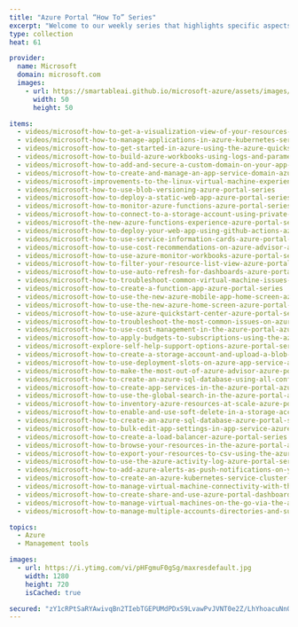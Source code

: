 ```yaml
---
title: "Azure Portal “How To” Series"
excerpt: "Welcome to our weekly series that highlights specific aspects of the Azure portal so you can be more efficient and productive while deploying your cloud workloads from the portal."
type: collection
heat: 61

provider:
  name: Microsoft
  domain: microsoft.com
  images:
    - url: https://smartableai.github.io/microsoft-azure/assets/images/organizations/microsoft.com-50x50.jpg
      width: 50
      height: 50

items:
  - videos/microsoft-how-to-get-a-visualization-view-of-your-resources-azure-portal-series
  - videos/microsoft-how-to-manage-applications-in-azure-kubernetes-service-azure-portal-series
  - videos/microsoft-how-to-get-started-in-azure-using-the-azure-quickstart-center-azure-portal-series
  - videos/microsoft-how-to-build-azure-workbooks-using-logs-and-parameters-azure-portal-series
  - videos/microsoft-how-to-add-and-secure-a-custom-domain-on-your-app-service-web-app-azure-portal-series
  - videos/microsoft-how-to-create-and-manage-an-app-service-domain-azure-portal-series
  - videos/microsoft-improvements-to-the-linux-virtual-machine-experience-azure-portal-series
  - videos/microsoft-how-to-use-blob-versioning-azure-portal-series
  - videos/microsoft-how-to-deploy-a-static-web-app-azure-portal-series
  - videos/microsoft-how-to-monitor-azure-functions-azure-portal-series
  - videos/microsoft-how-to-connect-to-a-storage-account-using-private-link-azure-portal-series
  - videos/microsoft-the-new-azure-functions-experience-azure-portal-series
  - videos/microsoft-how-to-deploy-your-web-app-using-github-actions-azure-portal-series
  - videos/microsoft-how-to-use-service-information-cards-azure-portal-series
  - videos/microsoft-how-to-use-cost-recommendations-on-azure-advisor-azure-portal-series
  - videos/microsoft-how-to-use-azure-monitor-workbooks-azure-portal-series
  - videos/microsoft-how-to-filter-your-resource-list-view-azure-portal-series
  - videos/microsoft-how-to-use-auto-refresh-for-dashboards-azure-portal-series
  - videos/microsoft-how-to-troubleshoot-common-virtual-machine-issues-azure-portal-series
  - videos/microsoft-how-to-create-a-function-app-azure-portal-series
  - videos/microsoft-how-to-use-the-new-azure-mobile-app-home-screen-azure-portal-series
  - videos/microsoft-how-to-use-the-new-azure-home-screen-azure-portal-series
  - videos/microsoft-how-to-use-azure-quickstart-center-azure-portal-series
  - videos/microsoft-how-to-troubleshoot-the-most-common-issues-on-azure-resources-azure-portal-series
  - videos/microsoft-how-to-use-cost-management-in-the-azure-portal-azure-portal-series
  - videos/microsoft-how-to-apply-budgets-to-subscriptions-using-the-azure-portal-azure-portal-series
  - videos/microsoft-explore-self-help-support-options-azure-portal-series
  - videos/microsoft-how-to-create-a-storage-account-and-upload-a-blob-azure-portal-series
  - videos/microsoft-how-to-use-deployment-slots-on-azure-app-service-azure-portal-series
  - videos/microsoft-how-to-make-the-most-out-of-azure-advisor-azure-portal-series
  - videos/microsoft-how-to-create-an-azure-sql-database-using-all-configuration-options-azure-portal-series
  - videos/microsoft-how-to-create-app-services-in-the-azure-portal-azure-portal-series
  - videos/microsoft-how-to-use-the-global-search-in-the-azure-portal-azure-portal-series
  - videos/microsoft-how-to-inventory-azure-resources-at-scale-azure-portal-series
  - videos/microsoft-how-to-enable-and-use-soft-delete-in-a-storage-account-azure-portal-series
  - videos/microsoft-how-to-create-an-azure-sql-database-azure-portal-series
  - videos/microsoft-how-to-bulk-edit-app-settings-in-app-service-azure-portal-series
  - videos/microsoft-how-to-create-a-load-balancer-azure-portal-series
  - videos/microsoft-how-to-browse-your-resources-in-the-azure-portal-azure-portal-series
  - videos/microsoft-how-to-export-your-resources-to-csv-using-the-azure-portal-azure-portal-series
  - videos/microsoft-how-to-use-the-azure-activity-log-azure-portal-series
  - videos/microsoft-how-to-add-azure-alerts-as-push-notifications-on-your-phone-azure-portal-series
  - videos/microsoft-how-to-create-an-azure-kubernetes-service-cluster-in-the-azure-portal-azure-portal-series
  - videos/microsoft-how-to-manage-virtual-machine-connectivity-with-the-azure-portal-azure-portal-series
  - videos/microsoft-how-to-create-share-and-use-azure-portal-dashboards-azure-portal-series
  - videos/microsoft-how-to-manage-virtual-machines-on-the-go-via-the-azure-mobile-app-azure-portal-series
  - videos/microsoft-how-to-manage-multiple-accounts-directories-and-subscriptions-in-azure-azure-portal-series

topics:
  - Azure
  - Management tools

images:
  - url: https://i.ytimg.com/vi/pHFgmuF0gSg/maxresdefault.jpg
    width: 1280
    height: 720
    isCached: true

secured: "zY1cRPtSaRYAwivqBn2TIebTGEPUMdPDxS9LvawPvJVNT0e2Z/LhYhoacuNnOuW2Z5hMs70fRNiGHaEZ2LSSSHCgceD2QvRTCgZ5gDl/iMbWdyitjbWwxuu79WT3q+/G8GqhK5HvHbaWA0NXN4wsINOtPRBpKrcV+xhK4tck72h1ryIJKbdzAfF0K5q/9tFGvJegWh5kW9P02wnbmjysiOYdUot7Vm71F8LGhlfxmaqxA5cmqQ7ViHFgEvEDUfSwBpBjlNbXaCXv8mvmBu6DtnZ2LfStb/5rwnrXNmLqHwYTXVZBiQpP6qbap757NPVZCUzbe/bHPqWcga7pLz64+FfDYTQCIKGcA8WVeiQBdbY=;EteKzydiqCHUZnc86yW7qA=="
---
```


